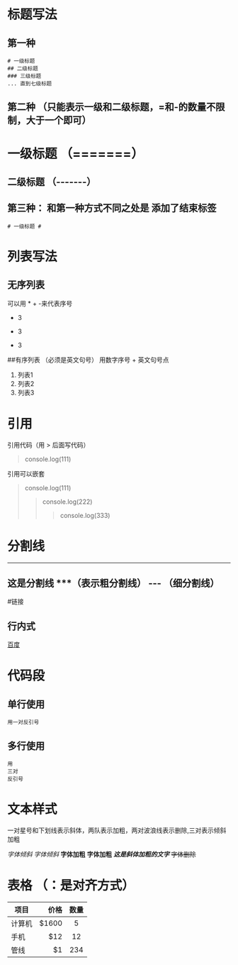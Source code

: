 # 标题写法

## 第一种
    # 一级标题
    ## 二级标题
    ### 三级标题
    ... 直到七级标题

## 第二种 （只能表示一级和二级标题，=和-的数量不限制，大于一个即可）

一级标题 （=======）
=======

二级标题 （-------）
-------


## 第三种： 和第一种方式不同之处是 添加了结束标签

    # 一级标题 #

# 列表写法

## 无序列表
可以用 * + -来代表序号
* 3
+ 3
- 3

##有序列表 （必须是英文句号）
用数字序号 + 英文句号点
1. 列表1
2. 列表2
3. 列表3

# 引用

引用代码（用 > 后面写代码）
> console.log(111)

引用可以嵌套
>console.log(111)
>>console.log(222)
>>>console.log(333)

# 分割线

***
这是分割线 ***（表示粗分割线） --- （细分割线）
---

#链接

## 行内式
[百度](https://www.baidu.com)

# 代码段

## 单行使用
`用一对反引号`

## 多行使用

```
用
三对
反引号
```

# 文本样式

一对星号和下划线表示斜体，两队表示加粗，两对波浪线表示删除,三对表示倾斜加粗

*字体倾斜* _字体倾斜_
**字体加粗** __字体加粗__
***这是斜体加粗的文字***
~~字体删除~~


# 表格 （：是对齐方式）

| 项目        | 价格    |  数量   |
| --------    | -----: | :----:  |
| 计算机      | \$1600  |   5    |
| 手机        |   \$12  |   12   |
| 管线        |    \$1  |   234  |